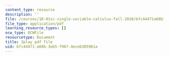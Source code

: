 ```yaml
---
content_type: resource
description: ''
file: /courses/18-01sc-single-variable-calculus-fall-2010/bfc44471a68b3eb5f9674eceb305961a_bnhIRhnBa1A.pdf
file_type: application/pdf
learning_resource_types: []
ocw_type: OCWFile
resourcetype: Document
title: 3play pdf file
uid: bfc44471-a68b-3eb5-f967-4eceb305961a
---
```

